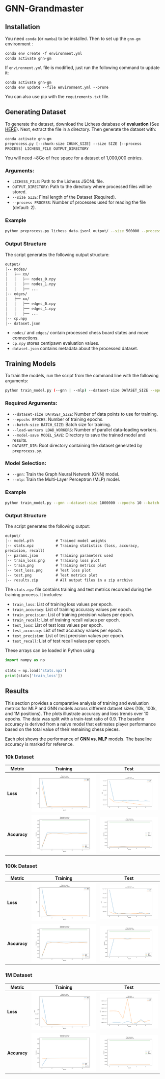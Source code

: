 # GNN-Grandmaster

## Installation

You need `conda` (or `mamba`) to be installed. Then to set up the `gnn-gm` environment :

```shell
conda env create -f environment.yml
conda activate gnn-gm
```

If `environment.yml` file is modified, just run the following command to update it:

```shell
conda activate gnn-gm
conda env update --file environment.yml --prune
```
You can also use pip with the `requirements.txt` file.

## Generating Dataset

To generate the dataset, download the Lichess database of **evaluation**
(See [HERE](https://database.lichess.org/#evals)). Next, extract the file in a directory.
Then generate the dataset with:

```shell
conda activate gnn-gm
preprocess.py [--chunk-size CHUNK_SIZE] --size SIZE [--process PROCESS] LICHESS_FILE OUTPUT_DIRECTORY
```
You will need ~8Go of free space for a dataset of 1,000,000 entries.

### Arguments:
- `LICHESS_FILE`: Path to the Lichess JSONL file.
- `OUTPUT_DIRECTORY`: Path to the directory where processed files will be stored.
- `--size SIZE`: Final length of the Dataset (Required).
- `--process PROCESS`: Number of processes used for reading the file (default: 2).

### Example

```bash
python preprocess.py lichess_data.jsonl output/ --size 500000 --process 2
```

### Output Structure

The script generates the following output structure:
```
output/
│-- nodes/
│   ├── xx/
│   │   ├── nodes_0.npy
│   │   ├── nodes_1.npy
│   │   ├── ...
│-- edges/
│   ├── xx/
│   │   ├── edges_0.npy
│   │   ├── edges_1.npy
│   │   ├── ...
│-- cp.npy
│-- dataset.json
```
- `nodes/` and `edges/` contain processed chess board states and move connections.
- `cp.npy` stores centipawn evaluation values.
- `dataset.json` contains metadata about the processed dataset.

## Training Models

To train the models, run the script from the command line with the following arguments:

```bash
python train_model.py (--gnn | --mlp) --dataset-size DATASET_SIZE --epochs EPOCHS --batch-size BATCH_SIZE --load-workers LOAD_WORKERS --model-save MODEL_SAVE DATASET_DIR
```
### Required Arguments:
- `--dataset-size DATASET_SIZE`: Number of data points to use for training.
- `--epochs EPOCHS`: Number of training epochs.
- `--batch-size BATCH_SIZE`: Batch size for training.
- `--load-workers LOAD_WORKERS`: Number of parallel data-loading workers.
- `--model-save MODEL_SAVE`: Directory to save the trained model and results.
- `DATASET_DIR`: Root directory containing the dataset generated by `preprocess.py`.

### Model Selection:
- `--gnn`: Train the Graph Neural Network (GNN) model.
- `--mlp`: Train the Multi-Layer Perceptron (MLP) model.

### Example

```bash
python train_model.py --gnn --dataset-size 1000000 --epochs 10 --batch-size 256 --load-workers 8 --model-save results/ dataset/
```

### Output Structure

The script generates the following output:
```
output/
│-- model.pth          # Trained model weights
│-- stats.npz          # Training statistics (loss, accuracy, precision, recall)
│-- params.json        # Training parameters used
│-- train_loss.png     # Training loss plot
│-- train.png          # Training metrics plot
│-- test_loss.png      # Test loss plot
│-- test.png           # Test metrics plot
│-- results.zip        # All output files in a zip archive
```

The `stats.npz` file contains training and test metrics recorded during the training process. It includes:
- `train_loss`: List of training loss values per epoch.
- `train_accuracy`: List of training accuracy values per epoch.
- `train_precision`: List of training precision values per epoch.
- `train_recall`: List of training recall values per epoch.
- `test_loss`: List of test loss values per epoch.
- `test_accuracy`: List of test accuracy values per epoch.
- `test_precision`: List of test precision values per epoch.
- `test_recall`: List of test recall values per epoch.

These arrays can be loaded in Python using:

```python
import numpy as np

stats = np.load('stats.npz')
print(stats['train_loss'])
```

## Results

This section provides a comparative analysis of training and evaluation metrics for MLP and GNN models across different dataset sizes (10k, 100k, and 1M positions). The plots illustrate accuracy and loss trends over 10 epochs. The data was split with a train-test ratio of 0.9. The baseline accuracy is derived from a naive model that estimates player performance based on the total value of their remaining chess pieces.

Each plot shows the performance of **GNN vs. MLP** models. The baseline accuracy is marked for reference.

### 10k Dataset

| Metric | Training | Test |
|--------|----------|----------|
| **Loss** | ![Train Loss](results/10k_train_loss.png) | ![Test Loss](results/10k_test_loss.png) |
| **Accuracy** | ![Train Accuracy](results/10k_train_accuracy.png) | ![Test Accuracy](results/10k_test_accuracy.png) |


### 100k Dataset

| Metric | Training | Test |
|--------|-----------|-----------|
| **Loss** | ![Train Loss](results/100k_train_loss.png) | ![Test Loss](results/100k_test_loss.png) |
| **Accuracy** | ![Train Accuracy](results/10k_train_accuracy.png) | ![Test Accuracy](results/100k_test_accuracy.png) |

### 1M Dataset

| Metric | Training | Test |
|--------|----------|----------|
| **Loss** | ![Train Loss](results/1M_train_loss.png) | ![Test Loss](results/1M_test_loss.png) |
| **Accuracy** | ![Train Accuracy](results/1M_train_accuracy.png) | ![Test Accuracy](results/1M_test_accuracy.png) |
